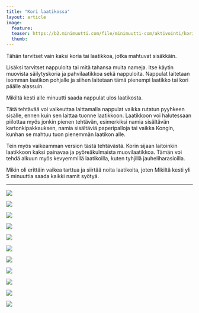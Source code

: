 ```yaml
---
title: "Kori laatikossa"
layout: article
image:
  feature:
  teaser: https://b2.minimuutti.com/file/minimuutti-com/aktivointi/kori-laatikossa/DSC45276-245px.jpg
  thumb:
---
```


Tähän tarvitset vain kaksi koria tai laatikkoa, jotka mahtuvat sisäkkäin.

Lisäksi tarvitset nappuloita tai mitä tahansa muita nameja. Itse käytin muovista säilytyskoria ja pahvilaatikkoa sekä nappuloita. Nappulat laitetaan isomman laatikon pohjalle ja siihen laitetaan tämä pienempi laatikko tai kori päälle alassuin.

Mikiltä kesti alle minuutti saada nappulat ulos laatikosta.

Tätä tehtävää voi vaikeuttaa laittamalla nappulat vaikka rutatun pyyhkeen sisälle, ennen kuin sen laittaa tuonne laatikkoon. Laatikkoon voi halutessaan piilottaa myös jonkin pienen tehtävän, esimerkiksi namia sisältävän kartonkipakkauksen, namia sisältäviä paperipalloja tai vaikka Kongin, kunhan se mahtuu tuon pienemmän laatikon alle.

Tein myös vaikeamman version tästä tehtävästä. Korin sijaan laitoinkin laatikkoon kaksi painavaa ja pyöreäkulmaista muovilaatikkoa. Tämän voi tehdä alkuun myös kevyemmillä laatikoilla, kuten tyhjillä jauheliharasioilla.

Mikin oli erittäin vaikea tarttua ja siirtää noita laatikoita, joten Mikiltä kesti yli 5 minuuttia saada kaikki namit syötyä.

---

![](https://b2.minimuutti.com/file/minimuutti-com/aktivointi/kori-laatikossa/DSC45195-800px.jpg)

![](https://b2.minimuutti.com/file/minimuutti-com/aktivointi/kori-laatikossa/DSC45080-800px.jpg)

![](https://b2.minimuutti.com/file/minimuutti-com/aktivointi/kori-laatikossa/DSC45152-800px.jpg)

![](https://b2.minimuutti.com/file/minimuutti-com/aktivointi/kori-laatikossa/DSC45154-800px.jpg)

![](https://b2.minimuutti.com/file/minimuutti-com/aktivointi/kori-laatikossa/DSC45181-800px.jpg)

![](https://b2.minimuutti.com/file/minimuutti-com/aktivointi/kori-laatikossa/DSC45228-800px.jpg)

![](https://b2.minimuutti.com/file/minimuutti-com/aktivointi/kori-laatikossa/DSC45276-800px.jpg)

![](https://b2.minimuutti.com/file/minimuutti-com/aktivointi/kori-laatikossa/DSC48671-800px.jpg)

![](https://b2.minimuutti.com/file/minimuutti-com/aktivointi/kori-laatikossa/DSC48676-800px.jpg)

![](https://b2.minimuutti.com/file/minimuutti-com/aktivointi/kori-laatikossa/DSC48732-800px.jpg)

![](https://b2.minimuutti.com/file/minimuutti-com/aktivointi/kori-laatikossa/DSC48682-800px.jpg)

